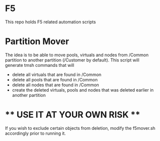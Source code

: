 # F5
This repo holds F5 related automation scripts



# Partition Mover
The idea is to be able to move pools, virtuals and nodes from /Common partition to another partition (/Customer by default). This script will generate tmsh commands that will
* delete all virtuals that are found in /Common
* delete all pools that are found in /Common
* delete all nodes that are found in /Common
* create the deleted virtuals, pools and nodes that was deleted earlier in another partition

# ** USE IT AT YOUR OWN RISK **
If you wish to exclude certain objects from deletion, modify the f5mover.sh accordingly prior to running it.
